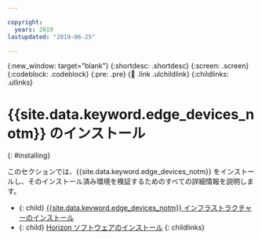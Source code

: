 ```yaml
---

copyright:
  years: 2019
lastupdated: "2019-06-25"

---
```


{:new_window: target="blank"}
{:shortdesc: .shortdesc}
{:screen: .screen}
{:codeblock: .codeblock}
{:pre: .pre}
{:child: .link .ulchildlink}
{:childlinks: .ullinks}

# {{site.data.keyword.edge_devices_notm}} のインストール
{: #installing}

このセクションでは、{{site.data.keyword.edge_devices_notm}} をインストールし、そのインストール済み環境を検証するためのすべての詳細情報を説明します。

- {: child} [{{site.data.keyword.edge_devices_notm}} インフラストラクチャーのインストール](install.md) 
- {: child} [Horizon ソフトウェアのインストール](adding_devices.md)
{: childlinks}
